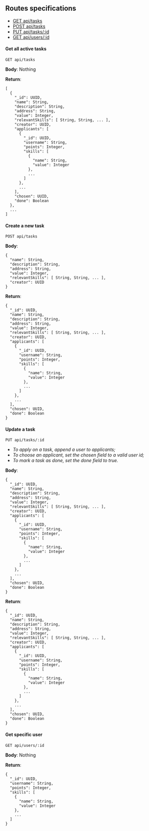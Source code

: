 ## Routes specifications

- [GET api/tasks](#get-all-active-tasks)
- [POST api/tasks](#create-a-new-task)
- [PUT api/tasks/:id](#update-a-task)
- [GET api/users/:id](#get-specific-user)

#### Get all active tasks
`GET api/tasks`

**Body**: Nothing

**Return**:
```
[
  {
    "_id": UUID,
    "name": String,
    "description": String,
    "address": String,
    "value": Integer,
    "relevantSkills": [ String, String, ... ],
    "creator": UUID,
    "applicants": [
      {
        "_id": UUID,
        "username": String,
        "points": Integer,
        "skills": [ 
          {
            "name": String,
            "value": Integer
          }, 
          ...
        ]
      }, 
      ...
    ],
    "chosen": UUID,
    "done": Boolean
  },
  ...
]
```

#### Create a new task
`POST api/tasks`

**Body**:
```
{
  "name": String,
  "description": String,
  "address": String,
  "value": Integer,
  "relevantSkills": [ String, String, ... ],
  "creator": UUID
}
```

**Return**:
```
{
  "_id": UUID,
  "name": String,
  "description": String,
  "address": String,
  "value": Integer,
  "relevantSkills": [ String, String, ... ],
  "creator": UUID,
  "applicants": [
    {
      "_id": UUID,
      "username": String,
      "points": Integer,
      "skills": [ 
        {
          "name": String,
          "value": Integer
        }, 
        ...
      ]
    }, 
    ...
  ],
  "chosen": UUID,
  "done": Boolean
}
```

#### Update a task
`PUT api/tasks/:id`
- _To apply on a task, append a user to applicants;_
- _To choose an applicant, set the chosen field to a valid user id;_
- _To mark a task as done, set the done field to true._

**Body**:
```
{
  "_id": UUID,
  "name": String,
  "description": String,
  "address": String,
  "value": Integer,
  "relevantSkills": [ String, String, ... ],
  "creator": UUID,
  "applicants": [
    {
      "_id": UUID,
      "username": String,
      "points": Integer,
      "skills": [ 
        {
          "name": String,
          "value": Integer
        }, 
        ...
      ]
    }, 
    ...
  ],
  "chosen": UUID,
  "done": Boolean
}
```

**Return**: 
```
{
  "_id": UUID,
  "name": String,
  "description": String,
  "address": String,
  "value": Integer,
  "relevantSkills": [ String, String, ... ],
  "creator": UUID,
  "applicants": [
    {
      "_id": UUID,
      "username": String,
      "points": Integer,
      "skills": [ 
        {
          "name": String,
          "value": Integer
        }, 
        ...
      ]
    }, 
    ...
  ],
  "chosen": UUID,
  "done": Boolean
}
```

#### Get specific user
`GET api/users/:id`

**Body**: Nothing

**Return**:
```
{
  "_id": UUID,
  "username": String,
  "points": Integer,
  "skills": [ 
    {
      "name": String,
      "value": Integer
    }, 
    ... 
  ]
}
```